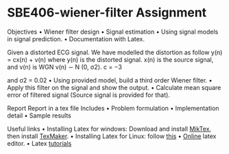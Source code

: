 # SBE406-wiener-filter Assignment

Objectives
• Wiener filter design
• Signal estimation
• Using signal models in signal prediction.
• Documentation with Latex.


Given a distorted ECG signal. We have modelled the distortion as  follow
y(n) = cx(n) + v(n)
where y(n) is the distorted signal. x(n) is the source signal, and v(n) is WGN v(n) ∼ N (0, σ2). c = −3

and σ2 = 0.02
• Using provided model, build a third order Wiener filter.
• Apply this filter on the signal and show the  output.
• Calculate mean square error of filtered signal (Source signal is provided for that).

Report
Report in a tex file Includes
• Problem formulation
• Implementation detail
• Sample results



Useful links
• Installing Latex for windows: Download and install [MikTex](https://miktex.org/download), then install [TexMaker](http://www.xm1math.net/texmaker/index.html).
• Installing Latex for Linux: follow [this](https://milq.github.io/install-latex-ubuntu-debian/)
• [Online](https://www.sharelatex.com/project) latex editor.
• Latex [tutorials](https://www.youtube.com/playlist?list=PLCRFsOKSM7ePUBOfh3O-K5XZldM5uCPwk)
